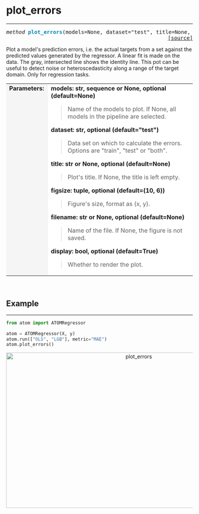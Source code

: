 # plot_errors
-------------

<pre><em>method</em> <strong style="color:#008AB8">plot_errors</strong>(models=None, dataset="test", title=None, figsize=(10, 6), filename=None, display=True)
<div align="right"><a href="https://github.com/tvdboom/ATOM/blob/master/atom/plots.py#L1541">[source]</a></div></pre>
Plot a model's prediction errors, i.e. the actual targets from a set against the
 predicted values generated by the regressor. A linear fit is made on the data.
 The gray, intersected line shows the identity line. This pot can be useful to detect
 noise or heteroscedasticity along a range of the target domain. Only for regression
 tasks.
<table width="100%">
<tr>
<td width="15%" style="vertical-align:top; background:#F5F5F5;"><strong>Parameters:</strong></td>
<td width="75%" style="background:white;">
<strong>models: str, sequence or None, optional (default=None)</strong>
<blockquote>
Name of the models to plot. If None, all models in the pipeline are selected.
</blockquote>
<strong>dataset: str, optional (default="test")</strong>
<blockquote>
Data set on which to calculate the errors. Options are "train", "test" or "both".
</blockquote>
<strong>title: str or None, optional (default=None)</strong>
<blockquote>
Plot's title. If None, the title is left empty.
</blockquote>
<strong>figsize: tuple, optional (default=(10, 6))</strong>
<blockquote>
Figure's size, format as (x, y).
</blockquote>
<strong>filename: str or None, optional (default=None)</strong>
<blockquote>
Name of the file. If None, the figure is not saved.
</blockquote>
<strong>display: bool, optional (default=True)</strong>
<blockquote>
Whether to render the plot.
</blockquote>
</tr>
</table>
<br />



## Example
----------

```python
from atom import ATOMRegressor

atom = ATOMRegressor(X, y)
atom.run(["OLS", "LGB"], metric="MAE")
atom.plot_errors()
```
<div align="center">
    <img src="../../../img/plots/plot_errors.png" alt="plot_errors" width="700" height="420"/>
</div>
